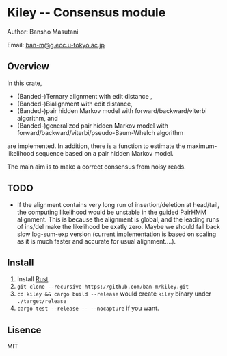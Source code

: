 # Kiley -- Consensus module

Author: Bansho Masutani

Email: ban-m@g.ecc.u-tokyo.ac.jp


## Overview

In this crate, 

- (Banded-)Ternary alignment with edit distance ,
- (Banded-)Bialignment with edit distance,
- (Banded-)pair hidden Markov model with forward/backward/viterbi algorithm, and
- (Banded-)generalized pair hidden Markov model with forward/backward/viterbi/pseudo-Baum-Whelch algorithm 

are implemented. In addition, there is a function to estimate the maximum-likelihood sequence based on a pair hidden Markov model.

The main aim is to make a correct consensus from noisy reads. 

## TODO

- If the alignment contains very long run of insertion/deletion at head/tail, the computing likelihood would be unstable in the guided PairHMM alignment. 
  This is because the alignment is global, and the leading runs of ins/del make the likelihood be exatly zero.
  Maybe we should fall back slow log-sum-exp version (current implementation is based on scaling as it is much faster and accurate for usual alignment....).

## Install

1. Install [Rust](https://www.rust-lang.org/).
2. `git clone --recursive https://github.com/ban-m/kiley.git`
3. `cd kiley && cargo build --release` would create `kiley` binary under `./target/release`
4. `cargo test --release -- --nocapture` if you want.

## Lisence

MIT
